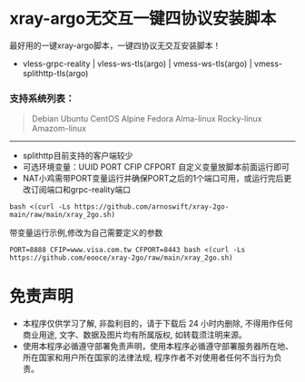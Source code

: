 # xray-argo无交互一键四协议安装脚本
最好用的一键xray-argo脚本，一键四协议无交互安装脚本！
* vless-grpc-reality | vless-ws-tls(argo) | vmess-ws-tls(argo) | vmess-splithttp-tls(argo)

### 支持系统列表：
>Debian
>Ubuntu
>CentOS
>Alpine
>Fedora
>Alma-linux
>Rocky-linux
>Amazom-linux

***
* splithttp目前支持的客户端较少
* 可选环境变量：UUID PORT CFIP CFPORT 自定义变量放脚本前面运行即可
* NAT小鸡需带PORT变量运行并确保PORT之后的1个端口可用，或运行完后更改订阅端口和grpc-reality端口

```
bash <(curl -Ls https://github.com/arnoswift/xray-2go-main/raw/main/xray_2go.sh)
```

带变量运行示例,修改为自己需要定义的参数
```
PORT=8888 CFIP=www.visa.com.tw CFPORT=8443 bash <(curl -Ls https://github.com/eooce/xray-2go/raw/main/xray_2go.sh)
```

# 免责声明
* 本程序仅供学习了解, 非盈利目的，请于下载后 24 小时内删除, 不得用作任何商业用途, 文字、数据及图片均有所属版权, 如转载须注明来源。
* 使用本程序必循遵守部署免责声明，使用本程序必循遵守部署服务器所在地、所在国家和用户所在国家的法律法规, 程序作者不对使用者任何不当行为负责。
